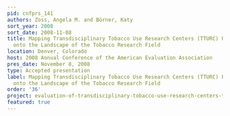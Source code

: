 ```yaml
---
pid: cnfprs_141
authors: Zoss, Angela M. and Börner, Katy
sort_year: 2008
sort_date: 2008-11-08
title: Mapping Transdisciplinary Tobacco Use Research Centers (TTURC) Publications
  onto the Landscape of the Tobacco Research Field
location: Denver, Colorado
host: 2008 Annual Conference of the American Evaluation Association
pres_date: November 8, 2008
type: Accepted presentation
label: Mapping Transdisciplinary Tobacco Use Research Centers (TTURC) Publications
  onto the Landscape of the Tobacco Research Field
order: '36'
project: evaluation-of-transdisciplinary-tobacco-use-research-centers-tturc
featured: true
---
```

